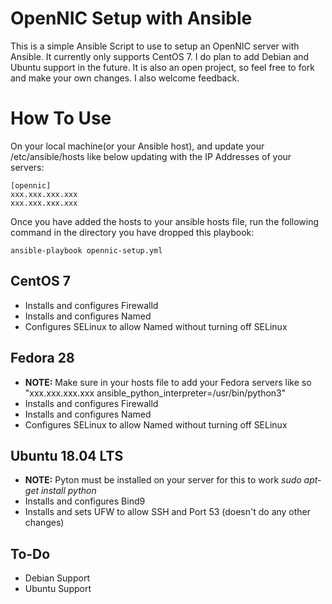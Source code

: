 # OpenNIC Setup with Ansible
This is a simple Ansible Script to use to setup an OpenNIC server with Ansible. It
currently only supports CentOS 7. I do plan to add Debian and Ubuntu support in the
future. It is also an open project, so feel free to fork and make your own changes.
I also welcome feedback.

# How To Use
On your local machine(or your Ansible host), and update your /etc/ansible/hosts like below updating with the IP Addresses of your servers:
```
[opennic]
xxx.xxx.xxx.xxx
xxx.xxx.xxx.xxx
```
Once you have added the hosts to your ansible hosts file, run the following command in the directory you have dropped this playbook:
```
ansible-playbook opennic-setup.yml
```

## CentOS 7
* Installs and configures Firewalld
* Installs and configures Named
* Configures SELinux to allow Named without turning off SELinux

## Fedora 28
* **NOTE:** Make sure in your hosts file to add your Fedora servers like so "xxx.xxx.xxx.xxx ansible_python_interpreter=/usr/bin/python3"
* Installs and configures Firewalld
* Installs and configures Named
* Configures SELinux to allow Named without turning off SELinux

## Ubuntu 18.04 LTS
* **NOTE:** Pyton must be installed on your server for this to work _sudo apt-get install python_
* Installs and configures Bind9
* Installs and sets UFW to allow SSH and Port 53 (doesn't do any other changes)

## To-Do
* Debian Support
* Ubuntu Support